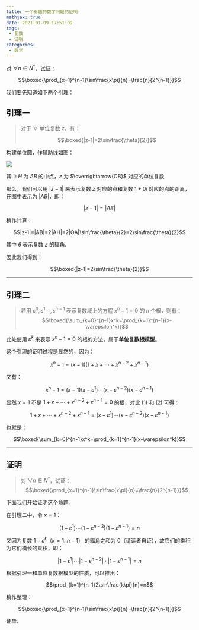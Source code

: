 ```yaml
---
title: 一个有趣的数学问题的证明
mathjax: true
date: 2021-01-09 17:51:09
tags:
 - 复数
 - 证明
categories:
 - 数学
---
```


对 $\forall n\in N^*$，试证：

$$\boxed{\prod_{x=1}^{n-1}\sin\frac{x\pi}{n}=\frac{n}{2^{n-1}}}$$

<!-- more -->

我们要先知道如下两个引理：

## 引理一

> 对于 $\forall$ 单位复数 $z$，有：
> 
> $$\boxed{|z-1|=2\sin\frac{\theta}{2}}$$

构建单位圆，作辅助线如图：

![](/assets/Question2-pic1.svg)

其中 $H$ 为 $AB$ 的中点，$z$ 为 $\overrightarrow{OB}$ 对应的单位复数.

那么，我们可以用 $|z-1|$ 来表示复数 $z$ 对应的点和复数 $1+0i$ 对应的点的距离，在图中表示为 $|AB|$，即：

$$|z-1|=|AB|$$

稍作计算：

$$|z-1|=|AB|=2|AH|=2|OA|\sin\frac{\theta}{2}=2\sin\frac{\theta}{2}$$

其中 $\theta$ 表示复数 $z$ 的辐角.

因此我们得到：

$$\boxed{|z-1|=2\sin\frac{\theta}{2}}$$

---

## 引理二

> 若用 $\varepsilon^0,\varepsilon^1\cdots,\varepsilon^{n-1}$ 表示复数域上的方程 $x^n-1=0$ 的 $n$ 个根，则有：
> $$\boxed{\sum_{k=0}^{n-1}x^k=\prod_{k=1}^{n-1}(x-\varepsilon^k)}$$

此处使用 $\varepsilon^k$ 来表示 $x^n-1=0$ 的根的方法，属于**单位复数根模型**。

这个引理的证明过程是显然的，因为：

$$x^n-1=(x-1)(1+x+\cdots+x^{n-2}+x^{n-1})\tag{1}$$

又有：

$$x^n-1=(x-1)(x-\varepsilon^1)\cdots(x-\varepsilon^{n-2})(x-\varepsilon^{n-1})\tag{2}$$

显然 $x=1$ 不是 $1+x+\cdots+x^{n-2}+x^{n-1}=0$ 的根，对比 $(1)$ 和 $(2)$ 可得：

$$1+x+\cdots+x^{n-2}+x^{n-1}=(x-\varepsilon^1)\cdots(x-\varepsilon^{n-2})(x-\varepsilon^{n-1})$$

也就是：

$$\boxed{\sum_{k=0}^{n-1}x^k=\prod_{k=1}^{n-1}(x-\varepsilon^k)}$$

---

## 证明

> 对 $\forall n\in N^*$，试证：
> $$\boxed{\prod_{x=1}^{n-1}\sin\frac{x\pi}{n}=\frac{n}{2^{n-1}}}$$

下面我们开始证明这个命题.

在引理二中，令 $x=1$：

$$(1-\varepsilon^1)\cdots(1-\varepsilon^{n-2})(1-\varepsilon^{n-1})=n$$

又因为复数 $1-\varepsilon^k$（$k=1..n-1$） 的辐角之和为 $0$（请读者自证），故它们的乘积为它们模长的乘积，即：

$$|1-\varepsilon^1|\cdots|1-\varepsilon^{n-2}|\cdot|1-\varepsilon^{n-1}|=n\tag{3}$$

根据引理一和单位复数根模型的性质，可以推出：

$$\prod_{k=1}^{n-1}2\sin\frac{k\pi}{n}=n$$

稍作整理：

$$\boxed{\prod_{x=1}^{n-1}\sin\frac{x\pi}{n}=\frac{n}{2^{n-1}}}$$

证毕.